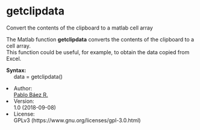 # getclipdata
Convert the contents of the clipboard to a matlab cell array

The Matlab function <b>getclipdata</b> converts the contents of the clipboard to a cell array.
<br>This function could be useful, for example, to obtain the data copied from Excel.

<b>Syntax:</b><br>
&nbsp; &nbsp; &nbsp;data = getclipdata()<br> 
<li> Author:<br>
&nbsp; &nbsp; &nbsp;<a href="mailto:pbaez@ug.uchile.cl">Pablo Báez R.</a><br>
<li> Version:<br>
&nbsp; &nbsp; &nbsp;1.0 (2018-09-08)<br>
<li> License:<br>
&nbsp; &nbsp; &nbsp;GPLv3 (https://www.gnu.org/licenses/gpl-3.0.html)
